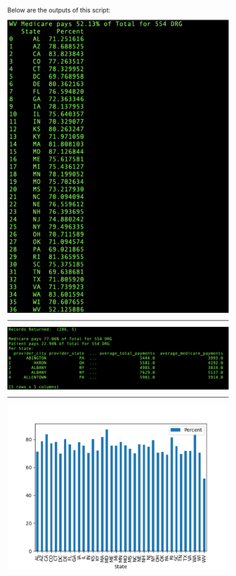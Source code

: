 
Below are the outputs of this script:

![](ICDQ3Pic1.png)

---

![](ICDQ3Pic2.png)

---

![Bar Chart](ICDQ3BarChart.png)
